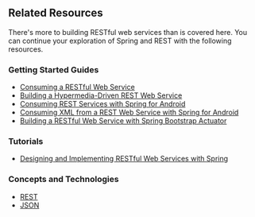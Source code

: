## Related Resources

There's more to building RESTful web services than is covered here. You can continue your exploration of Spring and REST with the following resources.

### Getting Started Guides

* [Consuming a RESTful Web Service][gs-consuming-rest]
* [Building a Hypermedia-Driven REST Web Service][gs-rest-hateoas]
* [Consuming REST Services with Spring for Android][gs-consuming-rest-android]
* [Consuming XML from a REST Web Service with Spring for Android][gs-consuming-rest-xml-android]
* [Building a RESTful Web Service with Spring Bootstrap Actuator][gs-actuator-service]

[gs-consuming-rest]: /guides/gs/consuming-rest/
[gs-consuming-rest-android]: /guides/gs/consuming-rest-android/
[gs-rest-hateoas]: /guides/gs/rest-hateoas/
[gs-consuming-rest-xml-android]: /guides/gs/consuming-rest-xml-android/
[gs-actuator-service]: /guides/gs/actuator-service/

### Tutorials

* [Designing and Implementing RESTful Web Services with Spring][tut-rest]

[tut-rest]: /guides/tutorials/rest

### Concepts and Technologies

* [REST][u-rest]
* [JSON][u-json]

[u-rest]: /understanding/REST
[u-json]: /understanding/JSON
